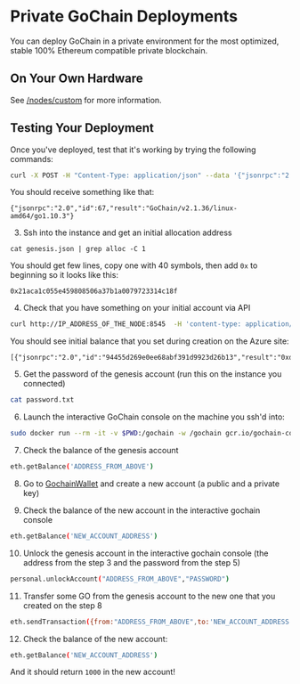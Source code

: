 # Private GoChain Deployments

You can deploy GoChain in a private environment for the most optimized, stable 100% Ethereum compatible private blockchain.

## On Your Own Hardware

See [/nodes/custom](/nodes/custom) for more information.

## Testing Your Deployment

Once you've deployed, test that it's working by trying the following commands:

```sh
curl -X POST -H "Content-Type: application/json" --data '{"jsonrpc":"2.0","method":"web3_clientVersion","params":[],"id":67}' http://IP_ADDRESS_OF_THE_NODE:8545
```

You should receive something like that:

```
{"jsonrpc":"2.0","id":67,"result":"GoChain/v2.1.36/linux-amd64/go1.10.3"}
```
  
3. Ssh into the instance and get an initial allocation address

```
cat genesis.json | grep alloc -C 1
```

You should get few lines, copy one with 40 symbols, then add `0x` to beginning so it looks like this:

```
0x21aca1c055e459808506a37b1a0079723314c18f
```

4. Check that you have something on your initial account via API

```sh
curl http://IP_ADDRESS_OF_THE_NODE:8545  -H 'content-type: application/json;' --data-binary '[{"id":"94455d269e0ee68abf391d9923d26b13","jsonrpc":"2.0","method":"eth_getBalance", "params":["ADDRESS_FROM_ABOVE","pending"]}]'
```

You should see initial balance that you set during creation on the Azure site:

```
[{"jsonrpc":"2.0","id":"94455d269e0ee68abf391d9923d26b13","result":"0xd46b9bd62f3ba7e0"}]
```

5. Get the password of the genesis account (run this on the instance you connected)

```sh
cat password.txt
```

6. Launch the interactive GoChain console on the machine you ssh'd into:

```sh
sudo docker run --rm -it -v $PWD:/gochain -w /gochain gcr.io/gochain-core/gochain gochain --datadir /gochain/node attach
```

7. Check the balance of the genesis account

```sh
eth.getBalance('ADDRESS_FROM_ABOVE')
```

8. Go to [GochainWallet](https://wallet.gochain.io/create-account) and create a new account (a public and a private key)

9. Check the balance of the new account in the interactive gochain console 

```sh
eth.getBalance('NEW_ACCOUNT_ADDRESS')
```

10. Unlock the genesis account in the interactive gochain console (the address from the step 3 and the password from the step 5) 

```sh
personal.unlockAccount("ADDRESS_FROM_ABOVE","PASSWORD")
```

11. Transfer some GO from the genesis account to the new one that you created on the step 8
 
```sh
eth.sendTransaction({from:"ADDRESS_FROM_ABOVE",to:'NEW_ACCOUNT_ADDRESS',value:1000})
```
 
12. Check the balance of the new account:

```sh
eth.getBalance('NEW_ACCOUNT_ADDRESS')
```

And it should return `1000` in the new account!

